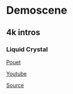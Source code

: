 # Demoscene

## 4k intros

### Liquid Crystal

[Pouet](https://www.pouet.net/prod.php?which=92241)

[Youtube](https://www.youtube.com/watch?v=2W1uVrKvVHI)

[Source](https://github.com/Antiemes/Liquid_Crystal)


